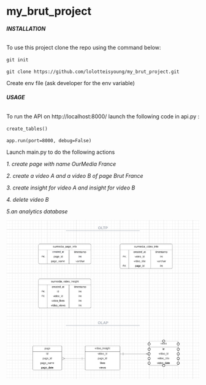 # my_brut_project

###### _**INSTALLATION**_
To use this project clone the repo using the command below:

`git init`

`git clone https://github.com/lolotteisyoung/my_brut_project.git`

Create env file (ask developer for the env variable)


###### _**USAGE**_

To run the API on http://localhost:8000/
launch the following code in api.py :

`create_tables()`

`app.run(port=8000, debug=False)`

Launch main.py to do the following actions

_1. create page with name OurMedia France_


_2. create a video A and a video B of page Brut France_


_3. create insight for video A and insight for video B_

_4. delete video B_

_5.an analytics database_ 

![img.png](img.png)
 